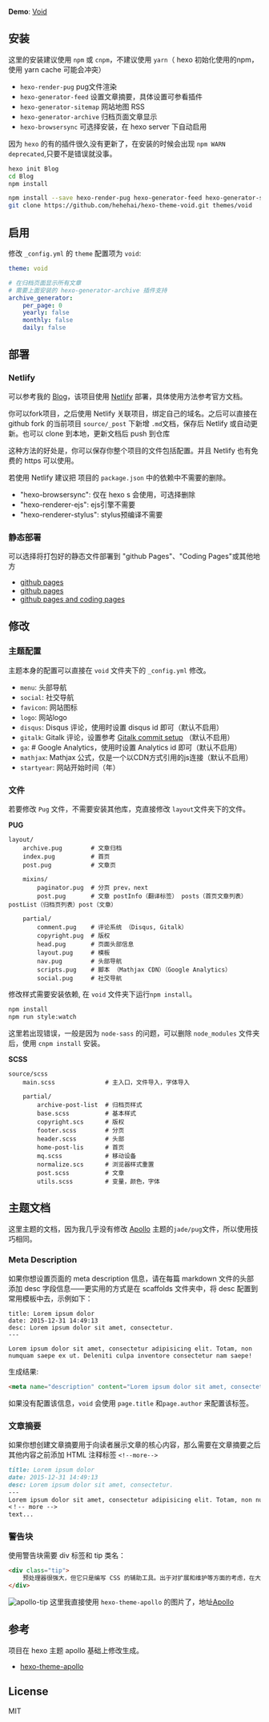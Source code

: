 **Demo**: [Void](http://hehehai.cn/)

## 安装

这里的安装建议使用 `npm` 或 `cnpm`，不建议使用 `yarn`（ hexo 初始化使用的npm，使用 yarn cache 可能会冲突）

- `hexo-render-pug` pug文件渲染
- `hexo-generator-feed` 设置文章摘要，具体设置可参看插件
- `hexo-generator-sitemap` 网站地图 RSS
- `hexo-generator-archive` 归档页面文章显示
- `hexo-browsersync` 可选择安装，在 hexo server 下自动启用

因为 `hexo` 的有的插件很久没有更新了，在安装的时候会出现 `npm WARN deprecated`,只要不是错误就没事。

``` bash
hexo init Blog
cd Blog
npm install

npm install --save hexo-render-pug hexo-generator-feed hexo-generator-sitemap hexo-browsersync hexo-generator-archive
git clone https://github.com/hehehai/hexo-theme-void.git themes/void
```
## 启用

修改 `_config.yml` 的 `theme` 配置项为 `void`:

```yaml
theme: void

# 在归档页面显示所有文章
# 需要上面安装的 hexo-generator-archive 插件支持
archive_generator:
    per_page: 0
    yearly: false
    monthly: false
    daily: false
```

## 部署
### Netlify
可以参考我的 [Blog](https://github.com/hehehai/blog)，该项目使用 [Netlify](https://netlify.com) 部署，具体使用方法参考官方文档。

你可以fork项目，之后使用 Netlify 关联项目，绑定自己的域名。之后可以直接在 github fork 的当前项目 `source/_post` 下新增 `.md`文档，保存后 Netlify 或自动更新。也可以 clone 到本地，更新文档后 push 到仓库

这种方法的好处是，你可以保存你整个项目的文件包括配置。并且 Netlify 也有免费的 https 可以使用。

若使用 Netlify 建议把 项目的 `package.json` 中的依赖中不需要的删除。
- "hexo-browsersync": 仅在 hexo s 会使用，可选择删除
- "hexo-renderer-ejs": ejs引擎不需要
- "hexo-renderer-stylus": stylus预编译不需要

### 静态部署
可以选择将打包好的静态文件部署到 "github Pages"、"Coding Pages"或其他地方
- [github pages](http://www.jianshu.com/p/834d7cc0668d)
- [github pages](https://linghucong.js.org/2016/04/15/2016-04-15-hexo-github-pages-blog/)
- [github pages and coding pages](http://shomy.top/2016/03/03/hexo-in-coding-github/)

## 修改
### 主题配置
主题本身的配置可以直接在 `void` 文件夹下的 `_config.yml` 修改。
- `menu`: 头部导航
- `social`: 社交导航
- `favicon`: 网站图标
- `logo`: 网站logo
- `disqus`: Disqus 评论，使用时设置 disqus id 即可（默认不启用）
- `gitalk`: Gitalk 评论，设置参考 [Gitalk commit setup](http://hehehai.cn/2017/10/19/gitalk-commit/) （默认不启用）
- `ga`: # Google Analytics，使用时设置 Analytics id  即可（默认不启用）
- `mathjax`: Mathjax 公式，仅是一个以CDN方式引用的js连接（默认不启用）
- `startyear`: 网站开始时间（年）

### 文件
若要修改 `Pug` 文件，不需要安装其他库，克直接修改 `layout`文件夹下的文件。

**PUG**
```
layout/
    archive.pug        # 文章归档  
    index.pug          # 首页
    post.pug           # 文章页

    mixins/
        paginator.pug  # 分页 prev，next
        post.pug       # 文章 postInfo（翻译标签） posts（首页文章列表）postList（归档页列表）post（文章）
              
    partial/             
        comment.pug    # 评论系统 （Disqus, Gitalk）
        copyright.pug  # 版权
        head.pug       # 页面头部信息
        layout.pug     # 模板
        nav.pug        # 头部导航
        scripts.pug    # 脚本 （Mathjax CDN）（Google Analytics）
        social.pug     # 社交导航
```

修改样式需要安装依赖, 在 `void` 文件夹下运行`npm install`。
``` bash
npm install
npm run style:watch
```
这里若出现错误，一般是因为 `node-sass` 的问题，可以删除 `node_modules` 文件夹后，使用 `cnpm install` 安装。

**SCSS**
```
source/scss
    main.scss              # 主入口，文件导入，字体导入

    partial/
        archive-post-list  # 归档页样式
        base.scss          # 基本样式
        copyright.scs      # 版权
        footer.scss        # 分页
        header.scss        # 头部
        home-post-lis      # 首页
        mq.scss            # 移动设备
        normalize.scs      # 浏览器样式重置
        post.scss          # 文章
        utils.scss         # 变量，颜色，字体
```

## 主题文档
这里主题的文档，因为我几乎没有修改 [Apollo](https://github.com/pinggod/hexo-theme-apollo/blob/master/doc%2Fdoc-zh.md) 主题的`jade/pug`文件，所以使用技巧相同。
### Meta Description
如果你想设置页面的 meta description 信息，请在每篇 markdown 文件的头部添加 desc 字段信息——更实用的方式是在 scaffolds 文件夹中，将 desc 配置到常用模板中去，示例如下：
```
title: Lorem ipsum dolor
date: 2015-12-31 14:49:13
desc: Lorem ipsum dolor sit amet, consectetur.
---

Lorem ipsum dolor sit amet, consectetur adipisicing elit. Totam, non numquam saepe ex ut. Deleniti culpa inventore consectetur nam saepe!
```
生成结果:
``` html
<meta name="description" content="Lorem ipsum dolor sit amet, consectetur.">
```
如果没有配置该信息，`void` 会使用 `page.title` 和`page.author` 来配置该标签。

### 文章摘要
如果你想创建文章摘要用于向读者展示文章的核心内容，那么需要在文章摘要之后其他内容之前添加 HTML 注释标签 `<!--more-->`
``` md
title: Lorem ipsum dolor
date: 2015-12-31 14:49:13
desc: Lorem ipsum dolor sit amet, consectetur.
---
Lorem ipsum dolor sit amet, consectetur adipisicing elit. Totam, non numquam saepe ex ut. Deleniti culpa inventore consectetur nam saepe!
<！-- more -->
text...
```

### 警告块
使用警告块需要 div 标签和 tip 类名：
``` html
<div class="tip">
    预处理器很强大，但它只是编写 CSS 的辅助工具。出于对扩展和维护等方面的考虑，在大型项目中有必要使用预处理器构建 CSS；但是对于小型项目，原生的 CSS 可能是一种更好的选择。不要肆意使用预处理器！
</div>
```
![apollo-tip](https://cloud.githubusercontent.com/assets/9530963/11359678/489a510c-92b9-11e5-9256-341cef6999b6.png)
这里我直接使用 `hexo-theme-apollo` 的图片了，地址[Apollo](https://github.com/pinggod/hexo-theme-apollo)

## 参考
项目在 hexo 主题 apollo 基础上修改生成。
- [hexo-theme-apollo](https://github.com/pinggod/hexo-theme-apollo)

## License
MIT
